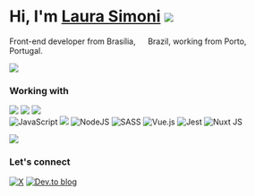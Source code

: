 # Hi, I'm [Laura Simoni](https://www.linkedin.com/in/lsimoni/) <img src="https://img.shields.io/github/followers/lsimonidev.svg?style=social&label=Follow&maxAge=2592000"/>
Front-end developer from Brasília, <img src="https://hatscripts.github.io/circle-flags/flags/br.svg" width="14"> Brazil, working from Porto, <img src="https://hatscripts.github.io/circle-flags/flags/pt.svg" width="14">  Portugal.

<img src="https://img.shields.io/github/last-commit/lsimonidev/lsimonidev.svg"/>

### Working with ###
<img src="https://img.shields.io/badge/mac%20os-000000?style=for-the-badge&logo=apple&logoColor=white" /> <img src="http://img.shields.io/badge/-PHPStorm-181717?style=for-the-badge&logo=phpstorm&logoColor=white" /> <img src="https://img.shields.io/badge/iTerm-000000?style=for-the-badge&logo=iterm2&logoColor=white" />     
![JavaScript](https://img.shields.io/badge/javascript-%23323330.svg?style=for-the-badge&logo=javascript&logoColor=%23F7DF1E)
<img src="https://img.shields.io/badge/CSS3-1572B6?style=for-the-badge&logo=css3&logoColor=white" /> 
![NodeJS](https://img.shields.io/badge/node.js-6DA55F?style=for-the-badge&logo=node.js&logoColor=white)
![SASS](https://img.shields.io/badge/SASS-hotpink.svg?style=for-the-badge&logo=SASS&logoColor=white)
![Vue.js](https://img.shields.io/badge/vuejs-%2335495e.svg?style=for-the-badge&logo=vuedotjs&logoColor=%234FC08D) ![Jest](https://img.shields.io/badge/-jest-%23C21325?style=for-the-badge&logo=jest&logoColor=white) ![Nuxt JS](https://img.shields.io/badge/Nuxt-002E3B?style=for-the-badge&logo=nuxt.js&logoColor=#00DC82)      

<img src="https://github-readme-stats.vercel.app/api/top-langs/?username=lsimonidev&theme=blue-green" />

### Let's connect ###
[![X](https://img.shields.io/badge/X-%23000000.svg?style=for-the-badge&logo=X&logoColor=white)](https://twitter.com/lsimonidev)
[![Dev.to blog](https://img.shields.io/badge/dev.to-0A0A0A?style=for-the-badge&logo=dev.to&logoColor=white)](https://dev.to/lsimonidev)
